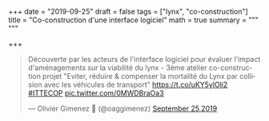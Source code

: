 +++
date = "2019-09-25"
draft = false
tags = ["lynx", "co-construction"]
title = "Co-construction d'une interface logiciel"
math = true
summary = """
"""

+++

<blockquote class="twitter-tweet"><p lang="fr" dir="ltr">Découverte par les acteurs de l&#39;interface logiciel pour évaluer l&#39;impact d&#39;aménagements sur la viabilité du lynx - 3ème atelier co-construction projet &quot;Eviter, réduire &amp; compenser la mortalité du Lynx par collision avec les véhicules de transport&quot; <a href="https://t.co/uKY5ylOli2">https://t.co/uKY5ylOli2</a> <a href="https://twitter.com/hashtag/ITTECOP?src=hash&amp;ref_src=twsrc%5Etfw">#ITTECOP</a> <a href="https://t.co/0MWDBraOa3">pic.twitter.com/0MWDBraOa3</a></p>&mdash; Olivier Gimenez 🖖 (@oaggimenez) <a href="https://twitter.com/oaggimenez/status/1176877243878006784?ref_src=twsrc%5Etfw">September 25,2019</a></blockquote> <script async src="https://platform.twitter.com/widgets.js" charset="utf-8"></script> 